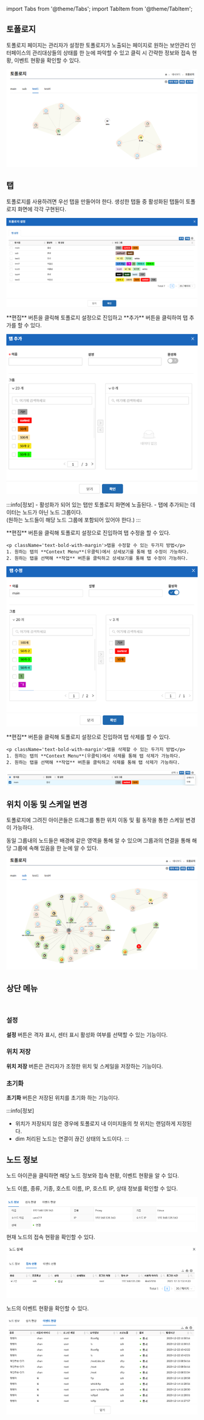 import Tabs from '@theme/Tabs';
import TabItem from '@theme/TabItem';

## 토폴로지

토폴로지 페이지는 관리자가 설정한 토폴로지가 노출되는 페이지로 원하는 보안관리 인터페이스의 관리대상들의 상태를 한 눈에 파악할 수 있고 클릭 시 간략한 정보와 접속 현황, 이벤트 현황을 확인할 수 있다.

![토폴로지](image-5.png)

## 탭

토폴로지를 사용하려면 우선 탭을 만들어야 한다.
생성한 탭들 중 활성화된 탭들이 토폴로지 화면에 각각 구현된다.

![토폴로지 설정](image.png)

<Tabs>
  <TabItem value="탭 추가" label="탭 추가" default>
    **편집** 버튼을 클릭해 토폴로지 설정으로 진입하고 **추가** 버튼을 클릭하여 탭 추가를 할 수 있다.
    
![추가](image-1.png)

  :::info[정보]
    - 활성화가 되어 있는 탭만 토폴로지 화면에 노출된다.
    - 탭에 추가되는 데이터는 노드가 아닌 노드 그룹이다.  
      (원하는 노드들이 해당 노드 그룹에 포함되어 있어야 한다.)
  :::

  </TabItem>
  <TabItem value="탭 수정" label="탭 수정">
    **편집** 버튼을 클릭해 토폴로지 설정으로 진입하여 탭 수정을 할 수 있다.

    <p className='text-bold-with-margin'>탭을 수정할 수 있는 두가지 방법</p>
    1. 원하는 탭의 **Context Menu**(우클릭)에서 상세보기를 통해 탭 수정이 가능하다.
    2. 원하는 탭을 선택해 **작업** 버튼을 클릭하고 상세보기를 통해 탭 수정이 가능하다.

![편집](image-2.png)

  </TabItem>
  <TabItem value="탭 삭제" label="탭 삭제">
    **편집** 버튼을 클릭해 토폴로지 설정으로 진입하여 탭 삭제를 할 수 있다.

    <p className='text-bold-with-margin'>탭을 삭제할 수 있는 두가지 방법</p>
    1. 원하는 탭의 **Context Menu**(우클릭)에서 삭제를 통해 탭 삭제가 가능하다.
    2. 원하는 탭을 선택해 **작업** 버튼을 클릭하고 삭제를 통해 탭 삭제가 가능하다.

![삭제](image-3.png)

  </TabItem>
</Tabs>

## 위치 이동 및 스케일 변경

토폴로지에 그려진 아이콘들은 드래그를 통한 위치 이동 및 휠 동작을 통한 스케일 변경이 가능하다.

동일 그룹내의 노드들은 배경에 같은 영역을 통해 알 수 있으며 그룹과의 연결을 통해 해당 그룹에 속해 있음을 한 눈에 알 수 있다.

![위치 이동 및 스케일 변경](image-4.png)

## 상단 메뉴
<br/>

### 설정
**설정** 버튼은 격자 표시, 센터 표시 활성화 여부를 선택할 수 있는 기능이다.

### 위치 저장
**위치 저장** 버튼은 관리자가 조정한 위치 및 스케일을 저장하는 기능이다.  

### 초기화
**초기화** 버튼은 저장된 위치를 초기화 하는 기능이다.

:::info[정보]
- 위치가 저장되지 않은 경우에 토폴로지 내 이미지들의 첫 위치는 랜덤하게 지정된다.
- dim 처리된 노드는 연결이 끊긴 상태의 노드이다.
:::

## 노드 정보
노드 아이콘을 클릭하면 해당 노드 정보와 접속 현황, 이벤트 현황을 알 수 있다.

<Tabs>
  <TabItem value="노드 정보" label="노드 정보" default>
  노드 이름, 종류, 기종, 호스트 이름, IP, 호스트 IP, 상태 정보를 확인할 수 있다.  
 
  ![노드 상세](image-6.png)
  </TabItem>
  <TabItem value="접속 현황" label="접속 현황">
  현재 노드의 접속 현황을 확인할 수 있다.  

  ![접속 현황](image-7.png) 

  </TabItem>
  <TabItem value="이벤트 현황" label="이벤트 현황">
  노드의 이벤트 현황을 확인할 수 있다.  

  ![이벤트 현황](image-8.png)

  </TabItem>
</Tabs>